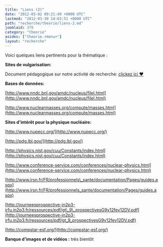 ```yaml
---
title: "Liens (2)"
date: "2012-03-02 09:21:49 +0000 UTC"
lastmod: "2012-03-30 14:03:51 +0000 UTC"
path: "recherche/theorie/liens-2.md"
joomlaid: 379
category: "theorie"
asides: ["theorie.+menu+"]
layout: "recherche"
---
```

Voici quelques liens pertinents pour la thématique :

**Sites de vulgarisation:**

Document pédagogique sur notre activité de recherche: [clickez ici ♥](imagesBE/fichiers/presentation.pdf) 

**Bases de données:**

[http://www.nndc.bnl.gov/amdc/nucleus/filel.html](http://www.nndc.bnl.gov/amdc/nucleus/filel.html)

[http://www.nuclearmasses.org/compute/masses.html](http://www.nuclearmasses.org/compute/masses.html)

**Sites d'intérêt pour la physique nucléaire:**

[http://www.nupecc.org/](http://www.nupecc.org/)

[http://pdg.lbl.gov/](http://pdg.lbl.gov/)

[http://physics.nist.gov/cuu/Constants/index.html](http://physics.nist.gov/cuu/Constants/index.html)

[http://www.conference-service.com/conferences/nuclear-physics.html](http://www.conference-service.com/conferences/nuclear-physics.html)

[http://www.irsn.fr/FR/professionnels\_sante/documentation/Pages/guides.aspx](http://www.irsn.fr/FR/professionnels_sante/documentation/Pages/guides.aspx)

[http://journeesprospective-in2p3-irfu.in2p3.fr/ressources/pdf/gt\_9\_prospectivesG9v12fev12DV.pdf](http://journeesprospective-in2p3-irfu.in2p3.fr/ressources/pdf/gt_9_prospectivesG9v12fev12DV.pdf)

[http://compstar-esf.org/](http://compstar-esf.org/)

**Banque d'images et de vidéos :** très bientôt
